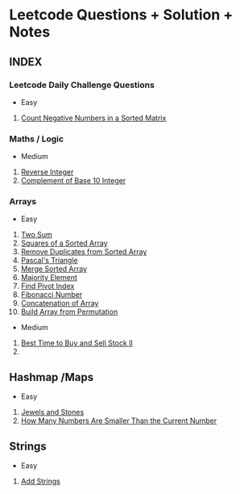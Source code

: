 # Leetcode Questions + Solution + Notes

## INDEX
### Leetcode Daily Challenge Questions
- Easy
1. [Count Negative Numbers in a Sorted Matrix](https://github.com/smriti-sk/LeetCode/tree/main/Count%20Negative%20Numbers%20in%20a%20Sorted%20Matrix)

### Maths / Logic
- Medium
1. [Reverse Integer
](https://github.com/smriti-sk/LeetCode/tree/main/Reverse%20Integer)
2. [Complement of Base 10 Integer
](https://github.com/smriti-sk/LeetCode/tree/main/Complement%20of%20Base%2010%20Integer)

### Arrays
- Easy

1. [Two Sum](https://github.com/smriti-sk/LeetCode/tree/main/two%20sum)
2. [Squares of a Sorted Array](https://github.com/smriti-sk/LeetCode/tree/main/Squares%20of%20a%20Sorted%20Array)
3. [Remove Duplicates from Sorted Array](https://github.com/smriti-sk/LeetCode/tree/main/Remove%20Duplicates%20from%20Sorted%20Array)
4. [Pascal's Triangle](https://github.com/smriti-sk/LeetCode/tree/main/Pascal's%20Triangle)
5. [Merge Sorted Array](https://github.com/smriti-sk/LeetCode/tree/main/Merge%20Sorted%20Array)
6. [Majority Element](https://github.com/smriti-sk/LeetCode/tree/main/Majority%20Element)
7. [Find Pivot Index](https://github.com/smriti-sk/LeetCode/tree/main/Find%20Pivot%20Index)
8. [Fibonacci Number](https://github.com/smriti-sk/LeetCode/tree/main/Fibonacci%20Number)
9. [Concatenation of Array](https://github.com/smriti-sk/LeetCode/tree/main/Concatenation%20of%20Array)
10. [Build Array from Permutation](https://github.com/smriti-sk/LeetCode/tree/main/Build%20Array%20from%20Permutation)

- Medium
1. [Best Time to Buy and Sell Stock II](https://github.com/smriti-sk/LeetCode/tree/main/Best%20Time%20to%20Buy%20and%20Sell%20Stock%20II)
2. []()

## Hashmap /Maps
- Easy
1. [Jewels and Stones](https://github.com/smriti-sk/LeetCode/tree/main/Jewels%20and%20Stones)
2. [How Many Numbers Are Smaller Than the Current Number](https://github.com/smriti-sk/LeetCode/tree/main/How%20Many%20Numbers%20Are%20Smaller%20Than%20the%20Current%20Number)

## Strings
- Easy
1. [Add Strings](https://github.com/smriti-sk/LeetCode/tree/main/Add%20Strings)